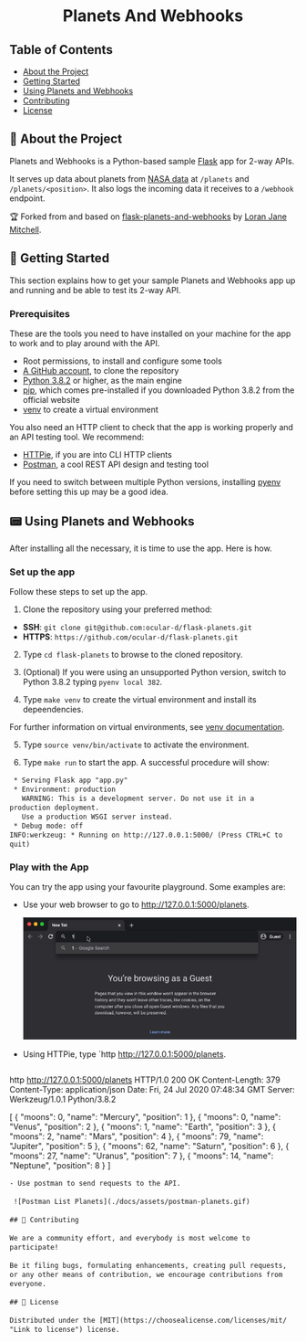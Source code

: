 <div align="center">

# Planets And Webhooks

</div>

## Table of Contents

- [About the Project](#📄-about)
- [Getting Started](#🚀-getting-started)
- [Using Planets and Webhooks](#📟-using-planets-and-webhooks)
- [Contributing](#🤝-contributing)
- [License](#📝-license)

## 📄 About the Project

Planets and Webhooks is a Python-based sample [Flask](https://flask.palletsprojects.com/en/1.1.x/ "Link to Flask website") app for 2-way APIs.

It serves up data about planets from [NASA data](https://solarsystem.nasa.gov/moons/in-depth/ "Link to NASA") at `/planets` and `/planets/<position>`.
It also logs the incoming data it receives to a `/webhook` endpoint.

🏆 Forked from and based on [flask-planets-and-webhooks](https://github.com/lornajane/flask-planets-and-webhooks) by [Loran Jane Mitchell](https://lornajane.net/ "Link to Lorna Jane Mitchell's personal website").

## 🚀 Getting Started

This section explains how to get your sample Planets and Webhooks app up and running and be able to test its 2-way API.

### Prerequisites

These are the tools you need to have installed on your machine for the app to work and to play around with the API.

- Root permissions, to install and configure some tools
- [A GitHub account](https://github.com/join "Link to the GitHub sign up page"), to clone the repository
- [Python 3.8.2](https://www.python.org/downloads/release/python-382/ "Link to the Python 3.8.2 download page") or higher, as the main engine
- [pip](https://pip.pypa.io/en/stable/installing/ "Link to pip install instructions"), which comes pre-installed if you downloaded Python 3.8.2 from the official website
- [venv](https://docs.python.org/3/library/venv.html "Link to venv docs") to create a virtual environment

You also need an HTTP client to check that the app is working properly and an API testing tool. We recommend:
  - [HTTPie](https://httpie.org/ "Link to HTTPie"), if you are into CLI HTTP clients  
  - [Postman](https://www.postman.com/ "Link to Postman"), a cool REST API design and testing tool

If you need to switch between multiple Python versions, installing [pyenv](https://github.com/pyenv/pyenv "Link to pyenv") before setting this up may be a good idea.

## 📟 Using Planets and Webhooks

After installing all the necessary, it is time to use the app. Here is how.

### Set up the app

Follow these steps to set up the app.

1. Clone the repository using your preferred method:

 - **SSH**: `git clone git@github.com:ocular-d/flask-planets.git`
 - **HTTPS**: `https://github.com/ocular-d/flask-planets.git`

2. Type `cd flask-planets` to browse to the cloned repository.

3. (Optional) If you were using an unsupported Python version, switch to Python 3.8.2 typing `pyenv local 382`.

4. Type `make venv` to create the virtual environment and install its depeendencies.

  For further information on virtual environments, see [venv documentation](https://docs.python.org/3/tutorial/venv.html#creating-virtual-environments "Link to venv documentation").

5. Type `source venv/bin/activate` to activate the environment.

6. Type `make run` to start the app. A successful procedure will show:  
```shell
 * Serving Flask app "app.py"
 * Environment: production
   WARNING: This is a development server. Do not use it in a production deployment.
   Use a production WSGI server instead.
 * Debug mode: off
INFO:werkzeug: * Running on http://127.0.0.1:5000/ (Press CTRL+C to quit)
```

### Play with the App

You can try the app using your favourite playground. Some examples are:

- Use your web browser to go to http://127.0.0.1:5000/planets.

  ![Browser View](./docs/assets/browser-planets.gif)

- Using HTTPie, type `http http://127.0.0.1:5000/planets.  

  ```shell
http http://127.0.0.1:5000/planets
HTTP/1.0 200 OK
Content-Length: 379
Content-Type: application/json
Date: Fri, 24 Jul 2020 07:48:34 GMT
Server: Werkzeug/1.0.1 Python/3.8.2

 [
    {
        "moons": 0,
        "name": "Mercury",
        "position": 1
    },
    {
        "moons": 0,
        "name": "Venus",
        "position": 2
    },
    {
        "moons": 1,
        "name": "Earth",
        "position": 3
    },
    {
        "moons": 2,
        "name": "Mars",
        "position": 4
    },
    {
        "moons": 79,
        "name": "Jupiter",
        "position": 5
    },
    {
        "moons": 62,
        "name": "Saturn",
        "position": 6
    },
    {
        "moons": 27,
        "name": "Uranus",
        "position": 7
    },
    {
        "moons": 14,
        "name": "Neptune",
        "position": 8
    }
]
```
- Use postman to send requests to the API.  

 ![Postman List Planets](./docs/assets/postman-planets.gif)

## 🤝 Contributing

We are a community effort, and everybody is most welcome to participate!

Be it filing bugs, formulating enhancements, creating pull requests, or any other means of contribution, we encourage contributions from everyone.

## 📝 License

Distributed under the [MIT](https://choosealicense.com/licenses/mit/ "Link to license") license.
